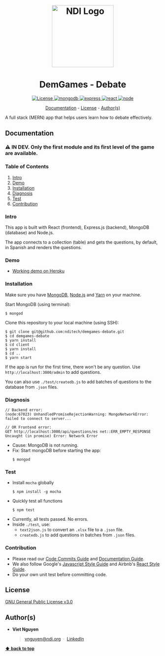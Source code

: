 <h1 align="center">
  <a href="https://www.ndi.org/"><img src="https://www.ndi.org/sites/all/themes/ndi/images/NDI_logo_svg.svg" alt="NDI Logo" width="200"></a>
</h1>

<h1 align="center">
  DemGames - Debate
</h1>

<p align="center">
  <a href="https://github.com/nditech/demgames-debate/blob/master/LICENSE">
    <img src="https://img.shields.io/badge/license-GPL-red.svg" alt="License"/>
  </a>
  <a href="https://docs.mongodb.com/">
    <img src="https://img.shields.io/badge/mongodb-v3.6.5-blue.svg" alt="mongodb"/>
  </a>
  <a href="https://www.npmjs.com/package/express">
    <img src="https://img.shields.io/badge/express-v4.16.3-blue.svg" alt="express"/>
  </a>
  <a href="https://www.npmjs.com/package/react">
    <img src="https://img.shields.io/badge/react-v14.4.0-blue.svg" alt="react"/>
  </a>
  <a href="https://nodejs.org/en/docs/">
    <img src="https://img.shields.io/badge/node-v10.3.0-blue.svg" alt="node"/>
  </a>
</p>

<p align="center">
  <a href="#documentation">Documentation</a> - 
  <a href="#license">License</a> - 
  <a href="#authors">Author(s)</a>
</p>

A full stack (MERN) app that helps users learn how to debate effectively.

## Documentation

### :warning: IN DEV. Only the first module and its first level of the game are available.

### Table of Contents

1. [Intro](#intro)
1. [Demo](#demo)
1. [Installation](#installation)
1. [Diagnosis](#diagnosis)
1. [Test](#test)
1. [Contribution](#contribution)

### Intro

This app is built with React (frontend), Express.js (backend), MongoDB (database) and Node.js.

The app connects to a collection (table) and gets the questions, by default, in Spanish and renders the questions.

### Demo

* [Working demo on Heroku](https://demgames-debate.herokuapp.com/)

### Installation

Make sure you have [MongoDB](https://docs.mongodb.com/manual/installation/), [Node.js](https://nodejs.org/en/download/package-manager/) and [Yarn](https://yarnpkg.com/en/docs/install#mac-stable) on your machine. 

Start MongoDB (using terminal):
```
$ mongod
```

Clone this repository to your local machine (using SSH):
```
$ git clone git@github.com:nditech/demgames-debate.git
$ cd demgames-debate
$ yarn install
$ cd client
$ yarn install
$ cd ..
$ yarn start
```

If the app is run for the first time, there won't be any question. Use `http://localhost:3000/admin` to add questions.

You can also use `./test/createdb.js` to add batches of questions to the database from `.json` files.

### Diagnosis

```
// Backend error:
(node:67023) UnhandledPromiseRejectionWarning: MongoNetworkError: failed to connect to server...

// OR Frontend error:
GET http://localhost:3000/api/questions/es net::ERR_EMPTY_RESPONSE
Uncaught (in promise) Error: Network Error
```
* Cause: MongoDB is not running.
* Fix: Start mongoDB before starting the app:
    ```
    $ mongod
    ```

### Test

* Install `mocha` globally
    ```
    $ npm install -g mocha
    ```
* Quickly test all functions
    ```
    $ npm test
    ```
* Currently, all tests passed. No errors.
* Inside `./test`, use:
    * `text2json.js` to convert an `.xlsx` file to a `.json` file.
    * `createdb.js` to add questions in batches from `.json` files.

### Contribution

* Please read our [Code Commits Guide](https://github.com/nditech/git-styleguide) and [Documentation Guide](https://github.com/nditech/standardized-README).
* We also follow Google's [Javascript Style Guide](https://google.github.io/styleguide/jsguide.html) and Airbnb's [React Style Guide](https://github.com/airbnb/javascript/tree/master/react).
* Do your own unit test before committing code.

## License

[GNU General Public License v3.0](./LICENSE)

## Author(s)

* <b>Viet Nguyen</b>
    > vnguyen@ndi.org &nbsp;&middot;&nbsp;
    > [LinkedIn](https://www.linkedin.com/in/nguyendviet)

**[⬆ back to top](#documentation)**
